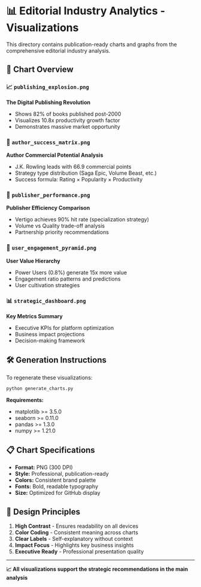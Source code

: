 # 📊 Editorial Industry Analytics - Visualizations

This directory contains publication-ready charts and graphs from the comprehensive editorial industry analysis.

## 🎯 Chart Overview

### 📈 `publishing_explosion.png`
**The Digital Publishing Revolution**
- Shows 82% of books published post-2000
- Visualizes 10.8x productivity growth factor
- Demonstrates massive market opportunity

### 👑 `author_success_matrix.png` 
**Author Commercial Potential Analysis**
- J.K. Rowling leads with 66.9 commercial points
- Strategy type distribution (Saga Epic, Volume Beast, etc.)
- Success formula: Rating × Popularity × Productivity

### 🏢 `publisher_performance.png`
**Publisher Efficiency Comparison**
- Vertigo achieves 90% hit rate (specialization strategy)
- Volume vs Quality trade-off analysis
- Partnership priority recommendations

### 👥 `user_engagement_pyramid.png`
**User Value Hierarchy**
- Power Users (0.8%) generate 15x more value
- Engagement ratio patterns and predictions
- User cultivation strategies

### 📊 `strategic_dashboard.png`
**Key Metrics Summary**
- Executive KPIs for platform optimization
- Business impact projections
- Decision-making framework

## 🛠️ Generation Instructions

To regenerate these visualizations:

```bash
python generate_charts.py
```

**Requirements:**
- matplotlib >= 3.5.0
- seaborn >= 0.11.0
- pandas >= 1.3.0
- numpy >= 1.21.0

## 📋 Chart Specifications

- **Format:** PNG (300 DPI)
- **Style:** Professional, publication-ready
- **Colors:** Consistent brand palette
- **Fonts:** Bold, readable typography
- **Size:** Optimized for GitHub display

## 🎨 Design Principles

1. **High Contrast** - Ensures readability on all devices
2. **Color Coding** - Consistent meaning across charts
3. **Clear Labels** - Self-explanatory without context
4. **Impact Focus** - Highlights key business insights
5. **Executive Ready** - Professional presentation quality

---

**📈 All visualizations support the strategic recommendations in the main analysis**

